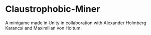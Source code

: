 # Claustrophobic-Miner
A minigame made in Unity in collaboration with Alexander Holmberg Karancsi and Maximilian von Holtum.
